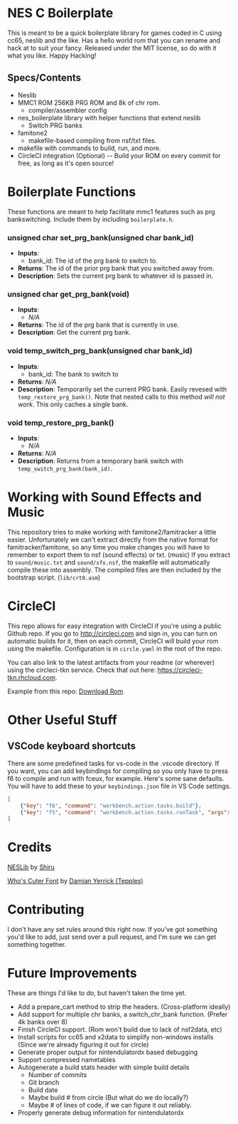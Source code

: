 # NES C Boilerplate 

This is meant to be a quick boilerplate library for games coded in C using cc65, neslib and the like. Has a hello
world rom that you can rename and hack at to suit your fancy. Released under the MIT license, so do with it 
what you like. Happy Hacking!

## Specs/Contents
- Neslib
- MMC1 ROM 256KB PRG ROM and 8k of chr rom.
  - compiler/assembler config
- nes_boilerplate library with helper functions that extend neslib
  - Switch PRG banks
- famitone2 
  - makefile-based compiling from nsf/txt files.
- makefile with commands to build, run, and more.
- CircleCI integration (Optional)
-- Build your ROM on every commit for free, as long as it's open source!

# Boilerplate Functions

These functions are meant to help facilitate mmc1 features such as prg bankswitching. Include them by including `boilerplate.h`.

### unsigned char set_prg_bank(unsigned char bank_id)
- **Inputs**: 
  - bank_id: The id of the prg bank to switch to.
- **Returns**: The id of the prior prg bank that you switched away from.
- **Description**: Sets the current prg bank to whatever id is passed in.

### unsigned char get_prg_bank(void)
- **Inputs**:
  - *N/A*
- **Returns**: The id of the prg bank that is currently in use.
- **Description**: Get the current prg bank.

### void temp_switch_prg_bank(unsigned char bank_id)
- **Inputs**:
  - bank_id: The bank to switch to
- **Returns**: *N/A*
- **Description**: Temporarily set the current PRG bank. Easily revesed with `temp_restore_prg_bank()`. Note that 
                   nested calls to this method *will not work*. This only caches a single bank.

### void temp_restore_prg_bank()
- **Inputs**:
  - *N/A*
- **Returns**: *N/A*
- **Description**: Returns from a temporary bank switch with `temp_switch_prg_bank(bank_id)`.


# Working with Sound Effects and Music

This repository tries to make working with famitone2/famitracker a little easier. Unfortunately we can't extract
directly from the native format for famitracker/famitone, so any time you make changes you will have to remember
to export them to nsf (sound effects) or txt. (music) If you extract to `sound/music.txt` and 
`sound/sfx.nsf`, the makefile will automatically compile these into assembly. The compiled files are then included
by the bootstrap script. (`lib/crt0.asm`)

# CircleCI

This repo allows for easy integration with CircleCI if you're using a public Github repo. If you go to
http://circleci.com and sign in, you can turn on automatic builds for it, then on each commit, CircleCI will
build your rom using the makefile. Configuration is in `circle.yaml` in the root of the repo. 

You can also link to the latest artifacts from your readme (or wherever) using the circleci-tkn service. Check
that out here: https://circleci-tkn.rhcloud.com. 

Example from this repo: 
[Download Rom](https://circleci-tkn.rhcloud.com/api/v1/project/cppchriscpp/nes-c-boilerplate/tree/master/latest/artifacts/hello_world.nes)

# Other Useful Stuff

## VSCode keyboard shortcuts

There are some predefined tasks for vs-code in the .vscode directory. If you want, you can add keybindings for
compiling so you only have to press f6 to compile and run with fceux, for example. Here's some sane defaults.
You will have to add these to your `keybindings.json` file in VS Code settings.

```json
[
	{"key": "f6", "command": "workbench.action.tasks.build"},
	{"key": "f5", "command": "workbench.action.tasks.runTask", "args": "debug"},
]
```

# Credits

[NESLib](https://shiru.untergrund.net/software.shtml) by [Shiru](http://shiru.untergrund.net/)

[Who's Cuter Font](https://forums.nesdev.com/viewtopic.php?f=21&t=10284&start=0) by [Damian Yerrick (Tepples)](http://pineight.com)

# Contributing

I don't have any set rules around this right now. If you've got something you'd like to add, just send over a pull 
request, and I'm sure we can get something together.

# Future Improvements

These are things I'd like to do, but haven't taken the time yet.
- Add a prepare_cart method to strip the headers. (Cross-platform ideally)
- Add support for multiple chr banks, a switch_chr_bank function. (Prefer 4k banks over 8)
- Finish CircleCI support. (Rom won't build due to lack of nsf2data, etc)
- Install scripts for cc65 and x2data to simplify non-windows installs (Since we're already figuring it out for circle)
- Generate proper output for nintendulatordx based debugging
- Support compressed nametables
- Autogenerate a build stats header with simple build details
  - Number of commits
  - Git branch
  - Build date
  - Maybe build # from circle (But what do we do locally?)
  - Maybe # of lines of code, if we can figure it out reliably.
- Properly generate debug information for nintendulatordx
